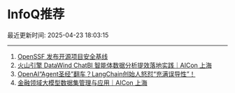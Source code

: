 # InfoQ推荐

最近更新时间: 2025-04-23 18:03:15

--- 
1. [OpenSSF 发布开源项目安全基线](https://www.infoq.cn/article/JeiepCss029JiK27UPTd) 
2. [火山引擎 DataWind ChatBI 智能体数据分析提效落地实践｜AICon 上海](https://www.infoq.cn/article/OX1zISiyKchA1kDHadPL) 
3. [OpenAI“Agent圣经”翻车？LangChain创始人怒怼“充满误导性”！](https://www.infoq.cn/article/LAbpDwt7j9sjI6JCcyC3) 
4. [金融领域大模型数据集管理与应用｜AICon 上海](https://www.infoq.cn/article/w92DZGIBzUM499xHaEF5) 
